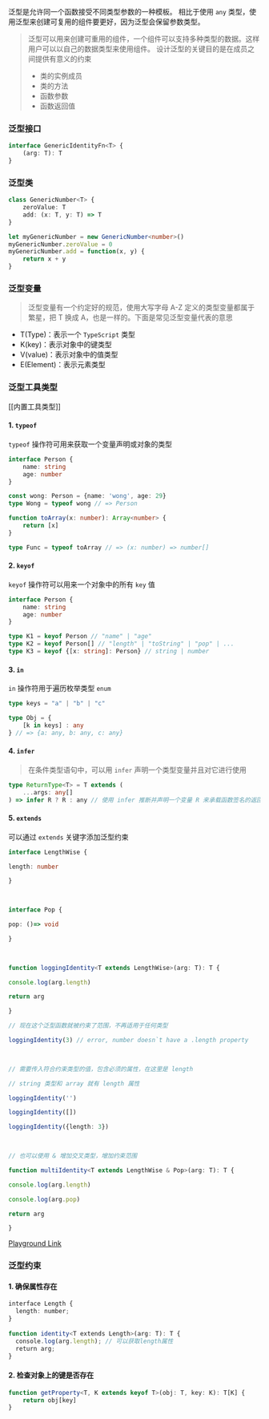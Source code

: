 泛型是允许同一个函数接受不同类型参数的一种模板。
相比于使用 `any` 类型，使用泛型来创建可复用的组件要更好，因为泛型会保留参数类型。
> 泛型可以用来创建可重用的组件，一个组件可以支持多种类型的数据。这样用户可以以自己的数据类型来使用组件。
> 设计泛型的关键目的是在成员之间提供有意义的约束
> - 类的实例成员
> - 类的方法
> - 函数参数
> - 函数返回值

### 泛型接口

```ts
interface GenericIdentityFn<T> {
	(arg: T): T
}
```


### 泛型类

```ts
class GenericNumber<T> {
	zeroValue: T
	add: (x: T, y: T) => T
}

let myGenericNumber = new GenericNumber<number>()
myGenericNumber.zeroValue = 0
myGenericNumber.add = function(x, y) {
	return x + y
}
```

### 泛型变量

> 泛型变量有一个约定好的规范，使用大写字母 A-Z 定义的类型变量都属于繁星，把  T 换成 A，也是一样的。下面是常见泛型变量代表的意思

- T(Type)：表示一个 `TypeScript`  类型
- K(key)：表示对象中的键类型
- V(value)：表示对象中的值类型
- E(Element)：表示元素类型


### 泛型工具类型
[[内置工具类型]]
#### 1. `typeof`
`typeof`  操作符可用来获取一个变量声明或对象的类型

```ts
interface Person {
	name: string
	age: number
}

const wong: Person = {name: 'wong', age: 29}
type Wong = typeof wong // => Person

function toArray(x: number): Array<number> {
	return [x]
}

type Func = typeof toArray // => (x: number) => number[]
```

#### 2. `keyof` 
`keyof`  操作符可以用来一个对象中的所有 `key`  值

```ts
interface Person {
	name: string
	age: number
}

type K1 = keyof Person // "name" | "age"
type K2 = keyof Person[] // "length" | "toString" | "pop" | ...
type K3 = keyof {[x: string]: Person} // string | number
```

#### 3. `in`
`in`  操作符用于遍历枚举类型 `enum`

```ts
type keys = "a" | "b" | "c"

type Obj = {
	[k in keys] : any
} // => {a: any, b: any, c: any}
```

#### 4. `infer` 
> 在条件类型语句中，可以用 `infer` 声明一个类型变量并且对它进行使用

```ts
type ReturnType<T> = T extends (
	...args: any[]
) => infer R ? R : any // 使用 infer 推断并声明一个变量 R 来承载函数签名的返回值类型，方便之后使用这个类型
```

#### 5. `extends`
可以通过 `extends` 关键字添加泛型约束

```ts
interface LengthWise {

length: number

}

  

interface Pop {

pop: ()=> void

}

  

function loggingIdentity<T extends LengthWise>(arg: T): T {

console.log(arg.length)

return arg

}

// 现在这个泛型函数就被约束了范围，不再适用于任何类型

loggingIdentity(3) // error, number doesn`t have a .length property

  

// 需要传入符合约束类型的值，包含必须的属性，在这里是 length

// string 类型和 array 就有 length 属性

loggingIdentity('')

loggingIdentity([])

loggingIdentity({length: 3})

  

// 也可以使用 & 增加交叉类型，增加约束范围

function multiIdentity<T extends LengthWise & Pop>(arg: T): T {

console.log(arg.length)

console.log(arg.pop)

return arg

}
```

[Playground Link](https://www.typescriptlang.org/zh/play?#code/JYOwLgpgTgZghgYwgAgDIRAczACwOrADOKA3gFACQANhtjgFzIgCuAtgEbRkC+ZZokWIhQAFAPYAHZOQoTJjABQBKALwA+ZADcxwACY8+MZiARhgYkMipjMmUJgCSujGbABPADwAVZBAAekCC6hGi0uATEagpwUJiMXkrx0pQIFoRiNAB01pjRsdlhOEqUUBBgzFCWMZgGAPS1yIANzoAU6oCb8YBUcoDbNoDR6oC-ioAOpoCMOoDVEYBlfoD65oBhcoDAwYAvaoAw-4CwcoCxioBACYAUroBxcoDfcoCq8oDePt1kOXZYTi7A7goAzErI9b5QUGJQADRMbJxQyLpiEIQgAAGYGQODgmhQcGQBSwuGQEmeEmg7j4D0AAOmAQMjAATygFNFQBk3oAIFQmh0AIW6AHgV5oBQZUA1CqAUf1AN4ZJMAejqAcgN5m1ADOJgHozKyFMgPQhgKD2ZCHQAxKsgYlA4G5kINAJDmvNhOGQrOONlOjmc4EubgUAHJ9cUTvZzjqrgBtAC6xo1pu1rj1JBoysY124xX5DUA+nKAe+VAKdygH95dbIABkyEAeRqAAqVACVygEnlQ7zaMTOZkIwmMwWZCsZhUMxmx3eXwBDDBULKiIocPiCRRarxRLIHwyVIgdJZHJ5TAwujFCit9sQbI2LuZOQSPulcqVSWxHhAA)

### 泛型约束

#### 1. 确保属性存在

```ts
interface Length {  
  length: number;  
}  
  
function identity<T extends Length>(arg: T): T {  
  console.log(arg.length); // 可以获取length属性  
  return arg;  
}
```

#### 2. 检查对象上的键是否存在

```ts
function getProperty<T, K extends keyof T>(obj: T, key: K): T[K] {
	return obj[key]
}
```